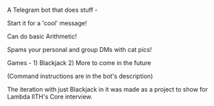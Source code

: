 A Telegram bot that does stuff -

Start it for a 'cool' message!

Can do basic Arithmetic!

Spams your personal and group DMs with cat pics!

Games - 1) Blackjack
        2) More to come in the future


(Command instructions are in the bot's description) 
  
 
The iteration with just Blackjack in it was made as a project to show for Lambda IITH's Core interview. 
